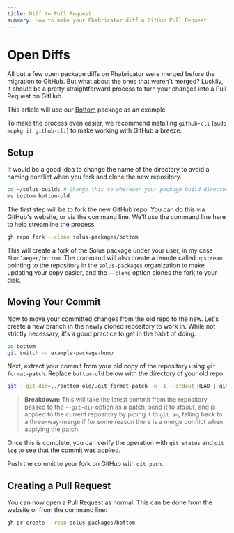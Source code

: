 ```yaml
---
title: Diff to Pull Request
summary: How to make your Phabricator diff a GitHub Pull Request
---
```


# Open Diffs

All but a few open package diffs on Phabricator were merged before the migration to GitHub. But what about the ones that weren't merged? Luckily, it should be a pretty straightforward process to turn your changes into a Pull Request on GitHub.

This article will use our [Bottom](https://github.com/solus-packages/bottom) package as an example.

To make the process even easier, we recommend installing `github-cli` (`sudo eopkg it github-cli`) to make working with GitHub a breeze.

## Setup

It would be a good idea to change the name of the directory to avoid a naming conflict when you fork and clone the new repository.

```bash
cd ~/solus-builds # Change this to wherever your package build directory is
mv bottom bottom-old
```

The first step will be to fork the new GitHub repo. You can do this via GitHub's website, or via the command line. We'll use the command line here to help streamline the process.

```bash
gh repo fork --clone solus-packages/bottom
```

This will create a fork of the Solus package under your user, in my case `EbonJaeger/bottom`. The command will also create a remote called `upstream` pointing to the repository in the `solus-packages` organization to make updating your copy easier, and the `--clone` option clones the fork to your disk.

## Moving Your Commit

Now to move your committed changes from the old repo to the new. Let's create a new branch in the newly cloned repository to work in. While not strictly necessary, it's a good practice to get in the habit of doing.

```bash
cd bottom
git switch -c example-package-bump
```

Next, extract your commit from your old copy of the repository using `git format-patch`. Replace `bottom-old` below with the directory of your old repo.

```bash
git --git-dir=../bottom-old/.git format-patch -k -1 --stdout HEAD | git am -3 -k
```

> **Breakdown:** This will take the latest commit from the repository passed to the `--git-dir` option as a patch, send it to *stdout*, and is applied to the current repository by piping it to `git am`, falling back to a three-way-merge if for some reason there is a merge conflict when applying the patch.

Once this is complete, you can verify the operation with `git status` and `git log` to see that the commit was applied.

Push the commit to your fork on GitHub with `git push`.

## Creating a Pull Request

You can now open a Pull Request as normal. This can be done from the website or from the command line:

```bash
gh pr create --repo solus-packages/bottom
```
